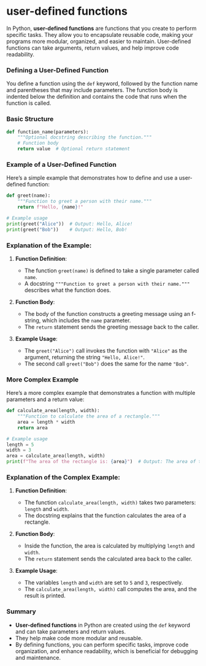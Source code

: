 # user-defined functions
In Python, **user-defined functions** are functions that you create to perform specific tasks. They allow you to encapsulate reusable code, making your programs more modular, organized, and easier to maintain. User-defined functions can take arguments, return values, and help improve code readability.

### Defining a User-Defined Function

You define a function using the `def` keyword, followed by the function name and parentheses that may include parameters. The function body is indented below the definition and contains the code that runs when the function is called.

### Basic Structure

```python
def function_name(parameters):
    """Optional docstring describing the function."""
    # Function body
    return value  # Optional return statement
```

### Example of a User-Defined Function

Here’s a simple example that demonstrates how to define and use a user-defined function:

```python
def greet(name):
    """Function to greet a person with their name."""
    return f"Hello, {name}!"

# Example usage
print(greet("Alice"))  # Output: Hello, Alice!
print(greet("Bob"))    # Output: Hello, Bob!
```

### Explanation of the Example:

1. **Function Definition**: 
   - The function `greet(name)` is defined to take a single parameter called `name`.
   - A docstring `"""Function to greet a person with their name."""` describes what the function does.

2. **Function Body**: 
   - The body of the function constructs a greeting message using an f-string, which includes the `name` parameter.
   - The `return` statement sends the greeting message back to the caller.

3. **Example Usage**: 
   - The `greet("Alice")` call invokes the function with `"Alice"` as the argument, returning the string `"Hello, Alice!"`.
   - The second call `greet("Bob")` does the same for the name `"Bob"`.

### More Complex Example

Here’s a more complex example that demonstrates a function with multiple parameters and a return value:

```python
def calculate_area(length, width):
    """Function to calculate the area of a rectangle."""
    area = length * width
    return area

# Example usage
length = 5
width = 3
area = calculate_area(length, width)
print(f"The area of the rectangle is: {area}")  # Output: The area of the rectangle is: 15
```

### Explanation of the Complex Example:

1. **Function Definition**: 
   - The function `calculate_area(length, width)` takes two parameters: `length` and `width`.
   - The docstring explains that the function calculates the area of a rectangle.

2. **Function Body**: 
   - Inside the function, the area is calculated by multiplying `length` and `width`.
   - The `return` statement sends the calculated area back to the caller.

3. **Example Usage**: 
   - The variables `length` and `width` are set to `5` and `3`, respectively.
   - The `calculate_area(length, width)` call computes the area, and the result is printed.

### Summary

- **User-defined functions** in Python are created using the `def` keyword and can take parameters and return values.
- They help make code more modular and reusable.
- By defining functions, you can perform specific tasks, improve code organization, and enhance readability, which is beneficial for debugging and maintenance.